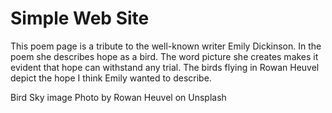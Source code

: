 # Simple Web Site

This poem page is a tribute to the well-known writer Emily Dickinson. In the poem she describes hope as a bird. The word picture she creates makes it evident that hope can withstand any trial. The birds flying in Rowan Heuvel depict the hope I think Emily wanted to describe.

Bird Sky image Photo by Rowan Heuvel on Unsplash
